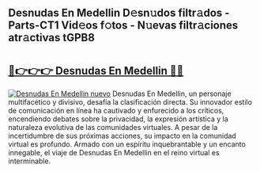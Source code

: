 ## Desnudas En Medellin D𝚎sn𝚞dos filtr𝚊dos - Parts-CT1 Vid𝚎os f𝚘tos - N𝚞evas filtr𝚊ciones atr𝚊ctivas tGPB8

# <h2><a href="http://mb9ru2.tromn.icu/?c=Desnudas+En+Medellin">🔗👉👉👉 Desnudas En Medellin 🔗🔗</a></h2>

[![Desnudas En Medellin nuevo](https://i.imgur.com/pEAQMta.gif)](http://mb9ru2.tromn.icu/?c=Desnudas+En+Medellin)
Desnudas En Medellin, un personaje multifacético y divisivo, desafía la clasificación directa. Su innovador estilo de comunicación en línea ha cautivado y enfurecido a los críticos, encendiendo debates sobre la privacidad, la expresión artística y la naturaleza evolutiva de las comunidades virtuales. A pesar de la incertidumbre de sus próximas acciones, su impacto en la comunidad virtual es profundo. Armado con un espíritu inquebrantable y un encanto innegable, el viaje de Desnudas En Medellin en el reino virtual es interminable.
